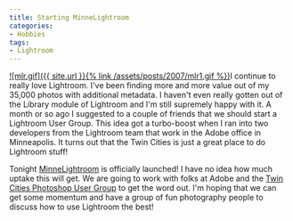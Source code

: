 ```yaml
---
title: Starting MinneLightroom
categories:
- Hobbies
tags:
- Lightroom
---
```


[![mlr.gif]({{ site.url }}{% link /assets/posts/2007/mlr1.gif %})](http://www.minnelightroom.com/)I continue to really love Lightroom. I've been finding more and more value out of my 35,000 photos with additional metadata. I haven't even really gotten out of the Library module of Lightroom and I'm still supremely happy with it.
A month or so ago I suggested to a couple of friends that we should start a Lightroom User Group. This idea got a turbo-boost when I ran into two developers from the Lightroom team that work in the Adobe office in Minneapolis. It turns out that the Twin Cities is just a great place to do Lightroom stuff!

Tonight [MinneLightroom](http://www.minnelightroom.com/) is officially launched! I have no idea how much uptake this will get. We are going to work with folks at Adobe and the [Twin Cities Photoshop User Group](http://www.photoshopusersgroup.com/twin_cities/) to get the word out. I'm hoping that we can get some momentum and have a group of fun photography people to discuss how to use Lightroom the best!

